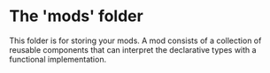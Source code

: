 # The 'mods' folder

This folder is for storing your mods. A mod consists of a collection of reusable components that can interpret the declarative types with a functional implementation.